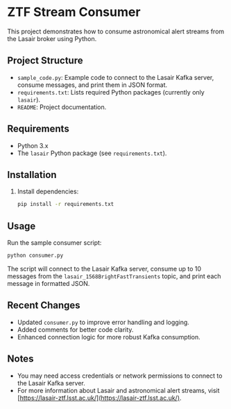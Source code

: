 # ZTF Stream Consumer

This project demonstrates how to consume astronomical alert streams from the Lasair broker using Python.

## Project Structure

- `sample_code.py`: Example code to connect to the Lasair Kafka server, consume messages, and print them in JSON format.
- `requirements.txt`: Lists required Python packages (currently only `lasair`).
- `README`: Project documentation.

## Requirements

- Python 3.x
- The `lasair` Python package (see `requirements.txt`).

## Installation

1. Install dependencies:
    ```sh
    pip install -r requirements.txt
    ```

## Usage

Run the sample consumer script:
```sh
python consumer.py
```

The script will connect to the Lasair Kafka server, consume up to 10 messages from the `lasair_1568BrightFastTransients` topic, and print each message in formatted JSON.

## Recent Changes

- Updated `consumer.py` to improve error handling and logging.
- Added comments for better code clarity.
- Enhanced connection logic for more robust Kafka consumption.

## Notes

- You may need access credentials or network permissions to connect to the Lasair Kafka server.
- For more information about Lasair and astronomical alert streams, visit [https://lasair-ztf.lsst.ac.uk/](https://lasair-ztf.lsst.ac.uk/).